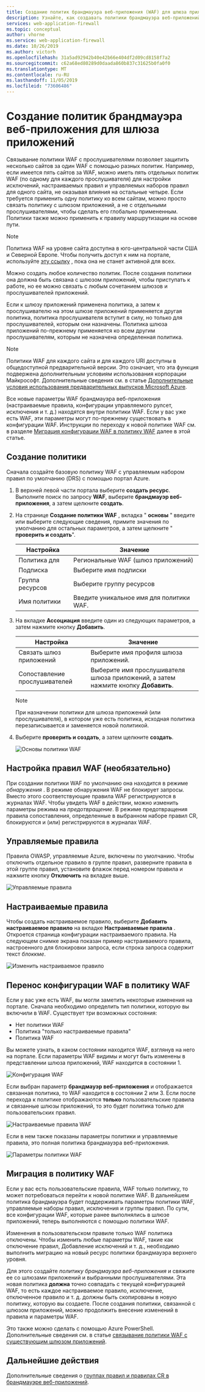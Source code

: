 ```yaml
---
title: Создание политик брандмауэра веб-приложения (WAF) для шлюза приложений
description: Узнайте, как создавать политики брандмауэра веб-приложений для шлюза приложений.
services: web-application-firewall
ms.topic: conceptual
author: vhorne
ms.service: web-application-firewall
ms.date: 10/26/2019
ms.author: victorh
ms.openlocfilehash: 31a5ad92942b40e42b66e404df2d09cd8158f7a2
ms.sourcegitcommit: c62a68ed80289d0daada860b837c31625b0fa0f0
ms.translationtype: MT
ms.contentlocale: ru-RU
ms.lasthandoff: 11/05/2019
ms.locfileid: "73606486"
---
```

# <a name="create-web-application-firewall-policies-for-application-gateway"></a>Создание политик брандмауэра веб-приложения для шлюза приложений

Связывание политики WAF с прослушивателями позволяет защитить несколько сайтов за один WAF с помощью разных политик. Например, если имеется пять сайтов за WAF, можно иметь пять отдельных политик WAF (по одному для каждого прослушивателя) для настройки исключений, настраиваемых правил и управляемых наборов правил для одного сайта, не оказывая влияния на остальные четыре. Если требуется применить одну политику ко всем сайтам, можно просто связать политику с шлюзом приложений, а не с отдельными прослушивателями, чтобы сделать его глобально примененным. Политики также можно применить к правилу маршрутизации на основе пути. 

   > [!NOTE]
   > Политика WAF на уровне сайта доступна в юго-центральной части США и Северной Европе. Чтобы получить доступ к ним на портале, используйте [эту ссылку](https://aka.ms/AppgwwafWithAllFeatureFlags) , пока она не станет активной для всех.  

Можно создать любое количество политик. После создания политики она должна быть связана с шлюзом приложений, чтобы приступать к работе, но ее можно связать с любым сочетанием шлюзов и прослушивателей приложений. 

Если к шлюзу приложений применена политика, а затем к прослушивателю на этом шлюзе приложений применяется другая политика, политика прослушивателя вступит в силу, но только для прослушивателей, которым они назначены. Политика шлюза приложений по-прежнему применяется ко всем другим прослушивателям, которым не назначена определенная политика. 

   > [!NOTE]
   > Политики WAF для каждого сайта и для каждого URI доступны в общедоступной предварительной версии. Это означает, что эта функция подвержена дополнительным условиям использования корпорации Майкрософт. Дополнительные сведения см. в статье [Дополнительные условия использования предварительных выпусков Microsoft Azure](https://azure.microsoft.com/support/legal/preview-supplemental-terms/).

Все новые параметры WAF брандмауэра веб-приложения (настраиваемые правила, конфигурации управляемого рулсет, исключения и т. д.) находятся внутри политики WAF. Если у вас уже есть WAF, эти параметры могут по-прежнему существовать в конфигурации WAF. Инструкции по переходу к новой политике WAF см. в разделе [Миграция конфигурации WAF в политику WAF](#migrate) далее в этой статье. 

## <a name="create-a-policy"></a>Создание политики

Сначала создайте базовую политику WAF с управляемым набором правил по умолчанию (DRS) с помощью портал Azure.

1. В верхней левой части портала выберите **создать ресурс**. Выполните поиск по запросу **WAF**, выберите **брандмауэр веб-приложения**, а затем щелкните **создать**.
2. На странице **Создание политики WAF** , вкладка " **основы** " введите или выберите следующие сведения, примите значения по умолчанию для остальных параметров, а затем щелкните " **проверить и создать**".

   |Настройка  |Значение  |
   |---------|---------|
   |Политика для     |Региональные WAF (шлюз приложений)|
   |Подписка     |Выберите имя подписки|
   |Группа ресурсов     |Выберите группу ресурсов|
   |Имя политики     |Введите уникальное имя для политики WAF.|
3. На вкладке **Ассоциация** введите один из следующих параметров, а затем нажмите кнопку **Добавить**.

   |Настройка  |Значение  |
   |---------|---------|
   |Связать шлюз приложений     |Выберите имя профиля шлюза приложений.|
   |Сопоставление прослушивателей     |Выберите имя прослушивателя шлюза приложений, а затем нажмите кнопку **Добавить**.|

   > [!NOTE]
   > При назначении политики для шлюза приложений (или прослушивателя), в котором уже есть политика, исходная политика перезаписывается и заменяется новой политикой.
4. Выберите **проверить и создать**, а затем щелкните **создать**.

   ![Основы политики WAF](../media/create-waf-policy-ag/waf-policy-basics.png)

## <a name="configure-waf-rules-optional"></a>Настройка правил WAF (необязательно)

При создании политики WAF по умолчанию она находится в режиме *обнаружения* . В режиме обнаружения WAF не блокирует запросы. Вместо этого соответствующие правила WAF регистрируются в журналах WAF. Чтобы увидеть WAF в действии, можно изменить параметры режима на *предотвращение*. В режиме предотвращения правила сопоставления, определенные в выбранном наборе правил CR, блокируются и (или) регистрируются в журналах WAF.

## <a name="managed-rules"></a>Управляемые правила

Правила OWASP, управляемые Azure, включены по умолчанию. Чтобы отключить отдельное правило в группе правил, разверните правила в этой группе правил, установите флажок перед номером правила и нажмите кнопку **Отключить** на вкладке выше.

![Управляемые правила](../media/create-waf-policy-ag/managed-rules.png)

## <a name="custom-rules"></a>Настраиваемые правила

Чтобы создать настраиваемое правило, выберите **Добавить настраиваемое правило** на вкладке **Настраиваемые правила** . Откроется страница конфигурации настраиваемого правила. На следующем снимке экрана показан пример настраиваемого правила, настроенного для блокировки запроса, если строка запроса содержит текст *блоккме*.

![Изменить настраиваемое правило](../media/create-waf-policy-ag/edit-custom-rule.png)

## <a name="migrate"></a>Перенос конфигурации WAF в политику WAF

Если у вас уже есть WAF, вы могли заметить некоторые изменения на портале. Сначала необходимо определить тип политики, которую вы включили в WAF. Существует три возможных состояния:

- Нет политики WAF
- Политика "только настраиваемые правила"
- Политика WAF

Вы можете узнать, в каком состоянии находится WAF, взглянув на него на портале. Если параметры WAF видимы и могут быть изменены в представлении шлюза приложений, WAF находится в состоянии 1.

![Конфигурация WAF](../media/create-waf-policy-ag/waf-configure.png)

Если выбран параметр **брандмауэр веб-приложения** и отображается связанная политика, то WAF находится в состоянии 2 или 3. Если после перехода к политике отображаются **только** пользовательские правила и связанные шлюзы приложений, то это будет политика только для пользовательских правил.

![Настраиваемые правила WAF](../media/create-waf-policy-ag/waf-custom-rules.png)

Если в нем также показаны параметры политики и управляемые правила, это полная политика брандмауэра веб-приложения. 

![Параметры политики WAF](../media/create-waf-policy-ag/waf-policy-settings.png)

## <a name="migrate-to-waf-policy"></a>Миграция в политику WAF

Если у вас есть пользовательские правила, WAF только политику, то может потребоваться перейти к новой политике WAF. В дальнейшем политика брандмауэра будет поддерживать параметры политики WAF, управляемые наборы правил, исключения и группы правил. По сути, все конфигурации WAF, которые ранее выполнялись в шлюзе приложений, теперь выполняются с помощью политики WAF. 

Изменения в пользовательском правиле только WAF политика отключены. Чтобы изменить любые параметры WAF, такие как отключение правил, Добавление исключений и т. д., необходимо выполнить миграцию на новый ресурс политики брандмауэра верхнего уровня.

Для этого создайте *политику брандмауэра веб-приложения* и свяжите ее со шлюзами приложений и выбранными прослушивателями. Эта новая политика **должна** точно совпадать с текущей конфигурацией WAF, то есть каждое настраиваемое правило, исключение, отключенное правило и т. д. должны быть скопированы в новую политику, которую вы создаете. После создания политики, связанной с шлюзом приложений, можно продолжить внесение изменений в правила и параметры WAF. 

Это также можно сделать с помощью Azure PowerShell. Дополнительные сведения см. в статье [связывание политики WAF с существующим шлюзом приложений](associate-waf-policy-existing-gateway.md).

## <a name="next-steps"></a>Дальнейшие действия

Дополнительные сведения о [группах правил и правилах CR в брандмауэре веб-приложений](application-gateway-crs-rulegroups-rules.md).

